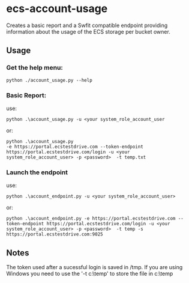 # ecs-account-usage
Creates a basic report and a Swfit compatible endpoint providing information about the usage of the ECS storage per bucket owner.

## Usage

### Get the help menu:

```python ./account_usage.py --help```

### Basic Report:
use:

 ```python .\account_usage.py -u <your system_role_account_user```

or:

```
python .\account_usage.py
-e https://portal.ecstestdrive.com --token-endpoint https://portal.ecstestdrive.com/login -u <your system_role_account_user> -p <password>  -t temp.txt
```

 ### Launch the endpoint
 use:

 ```python .\account_endpoint.py -u <your system_role_account_user>```

or:

```
python .\account_endpoint.py -e https://portal.ecstestdrive.com --token-endpoint https://portal.ecstestdrive.com/login -u <your system_role_account_user> -p <password>  -t temp -s https://portal.ecstestdrive.com:9025

```


 ## Notes

 The token used after a sucessful login is saved in /tmp.  If you are using Windows you need to use the '-t c:\temp' to store the file in c:\temp

